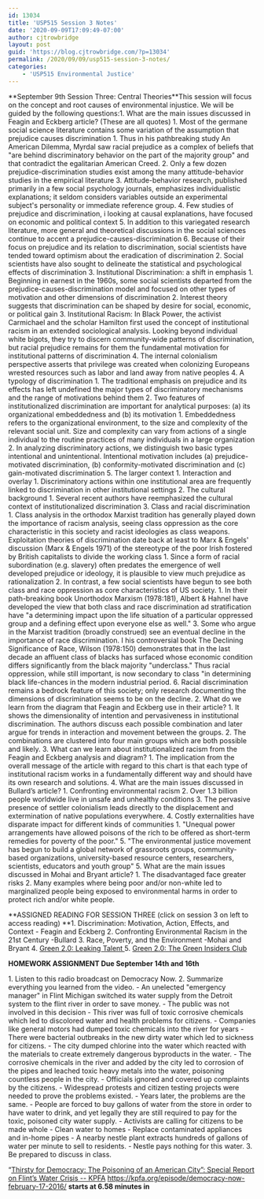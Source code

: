 ```yaml
---
id: 13034
title: 'USP515 Session 3 Notes'
date: '2020-09-09T17:09:49-07:00'
author: cjtrowbridge
layout: post
guid: 'https://blog.cjtrowbridge.com/?p=13034'
permalink: /2020/09/09/usp515-session-3-notes/
categories:
    - 'USP515 Environmental Justice'
---
```


<div>**<span class="">September 9th </span><span class="">Session Three: Central Theories</span>**<span class="">This session will focus on the concept and root causes of environmental injustice. We will be guided by the following questions:</span>1. <span class="">What are the main issues discussed in Feagin and Eckberg article? (These are all quotes)</span>
    1. Most of the germane social science literature contains some variation of the assumption that prejudice causes discrimination 
        1. Thus in his pathbreaking study An American Dilemma, Myrdal saw racial prejudice as a complex of beliefs that "are behind discriminatory behavior on the part of the majority group" and that contradict the egalitarian American Creed.
        2. Only a few dozen prejudice-discrimination studies exist among the many attitude-behavior studies in the empirical literature
        3. Attitude-behavior research, published primarily in a few social psychology journals, emphasizes individualistic explanations; it seldom considers variables outside an experimental subject's personality or immediate reference group.
        4. Few studies of prejudice and discrimination, i looking at causal explanations, have focused on economic and political context
        5. In addition to this variegated research literature, more general and theoretical discussions in the social sciences continue to accent a prejudice-causes-discrimination
        6. Because of their focus on prejudice and its relation to discrimination, social scientists have tended toward optimism about the eradication of discrimination
    2. Social scientists have also sought to delineate the statistical and psychological effects of discrimination
    3. Institutional Discrimination: a shift in emphasis 
        1. Beginning in earnest in the 1960s, some social scientists departed from the prejudice-causes-discrimination model and focused on other types of motivation and other dimensions of discrimination
        2. Interest theory suggests that discrimination can be shaped by desire for social, economic, or political gain
        3. Institutional Racism: In Black Power, the activist Carmichael and the scholar Hamilton first used the concept of institutional racism in an extended sociological analysis. Looking beyond individual white bigots, they try to discern community-wide patterns of discrimination, but racial prejudice remains for them the fundamental motivation for institutional patterns of discrimination
        4. The internal colonialism perspective asserts that privilege was created when colonizing Europeans wrested resources such as labor and land away from native peoples
    4. A typology of discrimination 
        1. The traditional emphasis on prejudice and its effects has left undefined the major types of discriminatory mechanisms and the range of motivations behind them
        2. Two features of institutionalized discrimination are important for analytical purposes: (a) its organizational embeddedness and (b) its motivation 
            1. Embeddedness refers to the organizational environment, to the size and complexity of the relevant social unit. Size and complexity can vary from actions of a single individual to the routine practices of many individuals in a large organization
            2. In analyzing discriminatory actions, we distinguish two basic types intentional and unintentional. Intentional motivation includes (a) prejudice-motivated discrimination, (b) conformity-motivated discrimination and (c) gain-motivated discrimination
    5. The larger context 
        1. Interaction and overlay 
            1. Discriminatory actions within one institutional area are frequently linked to discrimination in other institutional settings
        2. The cultural background 
            1. Several recent authors have reemphasized the cultural context of institutionalized discrimination
        3. Class and racial discrimination 
            1. Class analysis in the orthodox Marxist tradition has generally played down the importance of racism analysis, seeing class oppression as the core characteristic in this society and racist ideologies as class weapons. Exploitation theories of discrimination date back at least to Marx &amp; Engels' discussion (Marx &amp; Engels 1971) of the stereotype of the poor Irish fostered by British capitalists to divide the working class 
                1. Since a form of racial subordination (e.g. slavery) often predates the emergence of well developed prejudice or ideology, it is plausible to view much prejudice as rationalization
            2. In contrast, a few social scientists have begun to see both class and race oppression as core characteristics of US society. 
                1. In their path-breaking book Unorthodox Marxism (1978:181), Albert &amp; Hahnel have developed the view that both class and race discrimination ad stratification have "a determining impact upon the life situation of a particular oppressed group and a defining effect upon everyone else as well."
            3. Some who argue in the Marxist tradition (broadly construed) see an eventual decline in the importance of race discrimination. I his controversial book The Declining Significance of Race, Wilson (1978:150) demonstrates that in the last decade an affluent class of blacks has surfaced whose economic condition differs significantly from the black majority "underclass." Thus racial oppression, while still important, is now secondary to class "in determining black life-chances in the modern industrial period.
    6. Racial discrimination remains a bedrock feature of this society; only research documenting the dimensions of discrimination seems to be on the decline.
2. <span class="">What do we learn from the diagram that Feagin and Eckberg use in their article?</span>
    1. It shows the dimensionality of intention and pervasiveness in institutional discrimination. The authors discuss each possible combination and later argue for trends in interaction and movement between the groups.
    2. The combinations are clustered into four main groups which are both possible and likely.
3. <span class="">What can we learn about institutionalized racism from the Feagin and Eckberg analysis and diagram?</span>
    1. The implication from the overall message of the article with regard to this chart is that each type of institutional racism works in a fundamentally different way and should have its own research and solutions.
4. What are the main issues discussed in Bullard’s article? 
    1. Confronting environmental racism
    2. Over 1.3 billion people worldwide live in unsafe and unhealthy conditions
    3. The pervasive presence of settler colonialism leads directly to the displacement and extermination of native populations everywhere.
    4. Costly externalities have disparate impact for different kinds of communities 
        1. "Unequal power arrangements have allowed poisons of the rich to be offered as short-term remedies for poverty of the poor."
    5. "The environmental justice movement has begun to build a global network of grassroots groups, community-based organizations, university-based resource centers, researchers, scientists, educators and youth group"
5. <span class="">What are the main issues discussed in Mohai and Bryant article?</span>
    1. The disadvantaged face greater risks
    2. Many examples where being poor and/or non-white led to marginalized people being exposed to environmental harms in order to protect rich and/or white people.

 **<span class="">ASSIGNED READING FOR SESSION THREE (click on session 3 on left to access reading) </span>**1. <span class="">Discrimination: Motivation, Action, Effects, and Context - Feagin and Eckberg</span>
2. <span class="">Confronting Environmental Racism in the 21st Century -Bullard</span>
3. <span class="">Race, Poverty, and the Environment -Mohai and Bryant</span>
4. <span class="">[Green 2.0: Leaking Talent ](https://www.diversegreen.org/leaking-talent/)</span>
5. <span class="">[Green 2.0: The Green Insiders Club](https://www.diversegreen.org/the-challenge/)</span>

 **<span class=""> </span><span class="">HOMEWORK ASSIGNMENT Due September 14th and 16th</span>**</div>1. <span class="">Listen to this radio broadcast on Democracy Now.</span>
2. <span class="">Summarize everything you learned from the video.</span>
    - An unelected "emergency manager" in Flint Michigan switched its water supply from the Detroit system to the flint river in order to save money. 
        - The public was not involved in this decision
    - This river was full of toxic corrosive chemicals which led to discolored water and health problems for citizens. 
        - Companies like general motors had dumped toxic chemicals into the river for years
    - There were bacterial outbreaks in the new dirty water which led to sickness for citizens.
    - The city dumped chlorine into the water which reacted with the materials to create extremely dangerous byproducts in the water.
    - The corrosive chemicals in the river and added by the city led to corrosion of the pipes and leached toxic heavy metals into the water, poisoning countless people in the city.
    - Officials ignored and covered up complaints by the citizens. 
        - Widespread protests and citizen testing projects were needed to prove the problems existed.
    - Years later, the problems are the same.
    - People are forced to buy gallons of water from the store in order to have water to drink, and yet legally they are still required to pay for the toxic, poisoned city water supply.
    - Activists are calling for citizens to be made whole 
        - Clean water to homes
        - Replace contaminated appliances and in-home pipes
    - A nearby nestle plant extracts hundreds of gallons of water per minute to sell to residents. 
        - Nestle pays nothing for this water.
3. Be prepared to discuss in class.

<span class="">“</span><span class="">[Thirsty for Democracy: The Poisoning of an American City”: Special Report on Flint’s Water Crisis -- KPFA](https://kpfa.org/episode/democracy-now-february-17-2016/) </span>[<span class="">https://kpfa.org/episode/democracy-now-february-17-2016/</span>](https://kpfa.org/episode/democracy-now-february-17-2016/)<span class=""> **starts at 6.58 minutes in**</span>